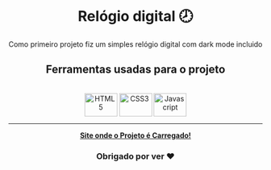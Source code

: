 <h1 align="center"> Relógio digital 🕗 </h1> 
<div align="center">Como primeiro projeto fiz um simples relógio digital com dark mode incluido</div>
<h2 align="center">Ferramentas usadas para o projeto</h2>

 <div align="center"><br>

<img src="https://cdn.jsdelivr.net/gh/devicons/devicon/icons/html5/html5-plain.svg" alt="HTML5" height="46" width="65" align="center">
<img src="https://cdn.jsdelivr.net/gh/devicons/devicon/icons/css3/css3-plain.svg" alt="CSS3" height="46" width="65" align="center">
<img src="https://cdn.jsdelivr.net/gh/devicons/devicon/icons/javascript/javascript-plain.svg" alt="Javascript" height="46" width="65" align="center">

---
<div align="center">
  <div align="center">
    <b><a href="https://hilarious-beignet-b0a374.netlify.app">Site onde o Projeto é Carregado!</a></b>
</div>
  
### <p align="center"> Obrigado por ver ❤ </p>
